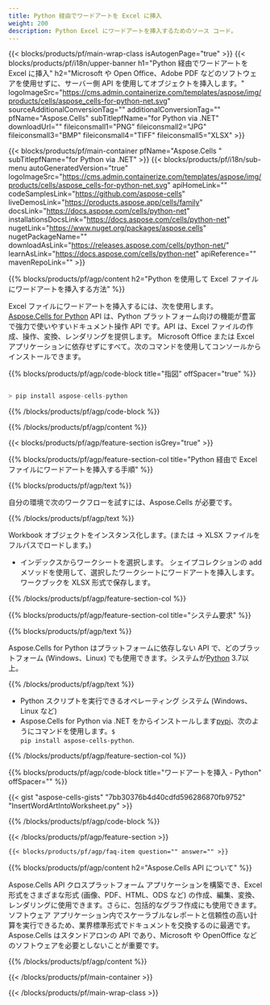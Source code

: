 ```yaml
---
title: Python 経由でワードアートを Excel に挿入
weight: 200
description: Python Excel にワードアートを挿入するためのソース コード。
---
```

{{< blocks/products/pf/main-wrap-class isAutogenPage="true" >}}
{{< blocks/products/pf/i18n/upper-banner h1="Python 経由でワードアートを Excel に挿入" h2="Microsoft や Open Office、Adobe PDF などのソフトウェアを使用せずに、サーバー側 API を使用してオブジェクトを挿入します。" logoImageSrc="https://cms.admin.containerize.com/templates/aspose/img/products/cells/aspose_cells-for-python-net.svg" sourceAdditionalConversionTag="" additionalConversionTag="" pfName="Aspose.Cells" subTitlepfName="for Python via .NET" downloadUrl="" fileiconsmall1="PNG" fileiconsmall2="JPG" fileiconsmall3="BMP" fileiconsmall4="TIFF" fileiconsmall5="XLSX" >}}

{{< blocks/products/pf/main-container pfName="Aspose.Cells " subTitlepfName="for Python via .NET" >}}
{{< blocks/products/pf/i18n/sub-menu autoGeneratedVersion="true" logoImageSrc="https://cms.admin.containerize.com/templates/aspose/img/products/cells/aspose_cells-for-python-net.svg" apiHomeLink="" codeSamplesLink="https://github.com/aspose-cells" liveDemosLink="https://products.aspose.app/cells/family" docsLink="https://docs.aspose.com/cells/python-net" installationsDocsLink="https://docs.aspose.com/cells/python-net" nugetLink="https://www.nuget.org/packages/aspose.cells" nugetPackageName="" downloadAsLink="https://releases.aspose.com/cells/python-net/" learnAsLink="https://docs.aspose.com/cells/python-net" apiReference="" mavenRepoLink="" >}}

{{% blocks/products/pf/agp/content h2="Python を使用して Excel ファイルにワードアートを挿入する方法" %}}

Excel ファイルにワードアートを挿入するには、次を使用します。
 [Aspose.Cells for Python](https://pypi.org/project/aspose-cells-python/) 
API は、Python プラットフォーム向けの機能が豊富で強力で使いやすいドキュメント操作 API です。API は、Excel ファイルの作成、操作、変換、レンダリングを提供します。 Microsoft Office または Excel アプリケーションに依存せずにすべて。次のコマンドを使用してコンソールからインストールできます。

{{% blocks/products/pf/agp/code-block title="指図" offSpacer="true" %}}

```cs

> pip install aspose-cells-python

```

{{% /blocks/products/pf/agp/code-block %}}

{{% /blocks/products/pf/agp/content %}}

{{< blocks/products/pf/agp/feature-section isGrey="true" >}}

{{% blocks/products/pf/agp/feature-section-col title="Python 経由で Excel ファイルにワードアートを挿入する手順" %}}

{{% blocks/products/pf/agp/text %}}

自分の環境で次のワークフローを試すには、Aspose.Cells が必要です。

{{% /blocks/products/pf/agp/text %}}

Workbook オブジェクトをインスタンス化します。(または -> XLSX ファイルをフルパスでロードします。)
+ インデックスからワークシートを選択します。
シェイプコレクションの add メソッドを使用して、選択したワークシートにワードアートを挿入します。
ワークブックを XLSX 形式で保存します。

{{% /blocks/products/pf/agp/feature-section-col %}}

{{% blocks/products/pf/agp/feature-section-col title="システム要求" %}}

{{% blocks/products/pf/agp/text %}}

Aspose.Cells for Python はプラットフォームに依存しない API で、どのプラットフォーム (Windows、Linux) でも使用できます。システムが[Python](https://www.python.org/downloads/) 3.7以上。
 
{{% /blocks/products/pf/agp/text %}}

-  Python スクリプトを実行できるオペレーティング システム (Windows、Linux など)
-  Aspose.Cells for Python via .NET をからインストールします<a href="https://pypi.org/project/aspose-cells-python/">pypi</a>、次のようにコマンドを使用します。<code>$ pip install aspose-cells-python</code>.

{{% /blocks/products/pf/agp/feature-section-col %}}

{{% blocks/products/pf/agp/code-block title="ワードアートを挿入 - Python" offSpacer="" %}}

{{< gist "aspose-cells-gists" "7bb30376b4d40cdfd596286870fb9752" "InsertWordArtIntoWorksheet.py" >}}

{{% /blocks/products/pf/agp/code-block %}}

{{< /blocks/products/pf/agp/feature-section >}}

    {{< blocks/products/pf/agp/faq-item question="" answer="" >}}
 

<!-- aboutfile Starts -->

{{% blocks/products/pf/agp/content h2="Aspose.Cells API について" %}}

Aspose.Cells API クロスプラットフォーム アプリケーションを構築でき、Excel 形式をさまざまな形式 (画像、PDF、HTML、ODS など) の作成、編集、変換、レンダリングに使用できます。さらに、包括的なグラフ作成にも使用できます。ソフトウェア アプリケーション内でスケーラブルなレポートと信頼性の高い計算を実行できるため、業界標準形式でドキュメントを交換するのに最適です。 Aspose.Cells はスタンドアロンの API であり、Microsoft や OpenOffice などのソフトウェアを必要としないことが重要です。

{{% /blocks/products/pf/agp/content %}}



<!-- aboutfile Ends -->
<!--
{{< blocks/products/pf/agp/other-supported-section title="Other Supported Splitting Formats" subTitle="Using C#, One can also split large file into chunks of many other file formats including." >}}

{{< blocks/products/pf/agp/other-supported-section-item href="https://products.aspose.com/cells/net/splitter/ods/" name="ODS" description="OpenDocument Spreadsheet File" >}}
{{< blocks/products/pf/agp/other-supported-section-item href="https://products.aspose.com/cells/net/splitter/xls/" name="XLS" description="Excel Binary Format" >}}
{{< blocks/products/pf/agp/other-supported-section-item href="https://products.aspose.com/cells/net/splitter/xlsb/" name="XLSB" description="Binary Excel Workbook File" >}}
{{< blocks/products/pf/agp/other-supported-section-item href="https://products.aspose.com/cells/net/splitter/xlsm/" name="XLSM" description="Spreadsheet File" >}}

{{< /blocks/products/pf/agp/other-supported-section >}}

-->

{{< /blocks/products/pf/main-container >}}
    
{{< /blocks/products/pf/main-wrap-class >}}
